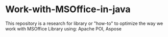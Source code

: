 # Work-with-MSOffice-in-java
This repository is a research for library or "how-to" to optimize the way we work with MSOffice
Library using: Apache POI, Aspose
